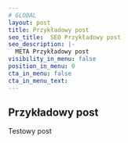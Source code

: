 ```yaml
---
# GLOBAL 
layout: post
title: Przykładowy post
seo_title:  SEO Przykładowy post
seo_description: |-
  META Przykładowy post
visibility_in_menu: false
position_in_menu: 0
cta_in_menu: false
cta_in_menu_text:
---
```

## Przykładowy post

Testowy post
